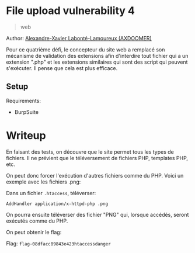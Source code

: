 # File upload vulnerability 4

> web

Author: [Alexandre-Xavier Labonté-Lamoureux (AXDOOMER)](https://github.com/axdoomer)

Pour ce quatrième défi, le concepteur du site web a remplacé son mécanisme de validation des extensions afin d'interdire tout fichier qui a un extension ".php" et les extensions similaires qui sont des script qui peuvent s'exécuter. Il pense que cela est plus efficace.

## Setup

Requirements:
- BurpSuite

# Writeup

En faisant des tests, on découvre que le site permet tous les types de fichiers. Il ne prévient que le téléversement de fichiers PHP, templates PHP, etc.

On peut donc forcer l'exécution d'autres fichiers comme du PHP. Voici un exemple avec les fichiers .png: 

Dans un fichier `.htaccess`, téléverser: 
```
AddHandler application/x-httpd-php .png
```

On pourra ensuite téléverser des fichier "PNG" qui, lorsque accédés, seront exécutés comme du PHP. 

On peut obtenir le flag:

Flag: `flag-08dfacc89843e423htaccessdanger`
